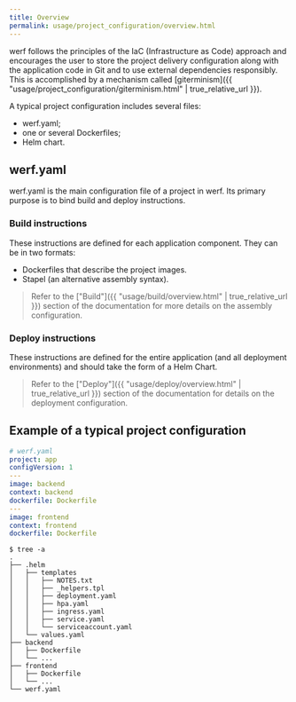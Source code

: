```yaml
---
title: Overview
permalink: usage/project_configuration/overview.html
---
```


werf follows the principles of the IaC (Infrastructure as Code) approach and encourages the user to store the project delivery configuration along with the application code in Git and to use external dependencies responsibly. This is accomplished by a mechanism called [giterminism]({{ "usage/project_configuration/giterminism.html" | true_relative_url }}).

A typical project configuration includes several files:

- werf.yaml;
- one or several Dockerfiles;
- Helm chart.

## werf.yaml

werf.yaml is the main configuration file of a project in werf. Its primary purpose is to bind build and deploy instructions.

### Build instructions

These instructions are defined for each application component. They can be in two formats:
- Dockerfiles that describe the project images.
- Stapel (an alternative assembly syntax).

> Refer to the ["Build"]({{ "usage/build/overview.html" | true_relative_url }}) section of the documentation for more details on the assembly configuration.

### Deploy instructions

These instructions are defined for the entire application (and all deployment environments) and should take the form of a Helm Chart.

> Refer to the ["Deploy"]({{ "usage/deploy/overview.html" | true_relative_url }}) section of the documentation for details on the deployment configuration.

## Example of a typical project configuration

```yaml
# werf.yaml
project: app
configVersion: 1
---
image: backend
context: backend
dockerfile: Dockerfile
---
image: frontend
context: frontend
dockerfile: Dockerfile
```

```shell
$ tree -a
.
├── .helm
│   ├── templates
│   │   ├── NOTES.txt
│   │   ├── _helpers.tpl
│   │   ├── deployment.yaml
│   │   ├── hpa.yaml
│   │   ├── ingress.yaml
│   │   ├── service.yaml
│   │   └── serviceaccount.yaml
│   └── values.yaml
├── backend
│   ├── Dockerfile
│   └── ...
├── frontend
│   ├── Dockerfile
│   └── ...
└── werf.yaml
```
